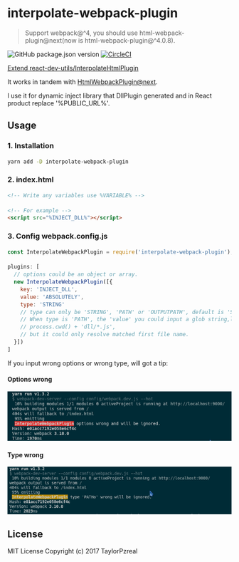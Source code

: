 # interpolate-webpack-plugin

> Support webpack@^4, you should use html-webpack-plugin@next(now is html-webpack-plugin@^4.0.8).

![GitHub package.json version](https://img.shields.io/github/package-json/v/TaylorPzreal/interpolate-webpack-plugin.svg)
[![CircleCI](https://circleci.com/gh/TaylorPzreal/interpolate-webpack-plugin.svg?style=svg)](https://circleci.com/gh/TaylorPzreal/interpolate-webpack-plugin)

[Extend react-dev-utils/InterpolateHtmlPlugin](https://github.com/facebookincubator/create-react-app/blob/master/packages/react-dev-utils/InterpolateHtmlPlugin.js)

It works in tandem with [HtmlWebpackPlugin@next](https://github.com/ampedandwired/html-webpack-plugin#events).

I use it for dynamic inject library that DllPlugin generated and in React product replace '%PUBLIC_URL%'.

## Usage

### 1. Installation

```bash
yarn add -D interpolate-webpack-plugin
```

### 2. index.html

```html
<!-- Write any variables use %VARIABLE% -->

<!-- For example -->
<script src="%INJECT_DLL%"></script>
```

### 3. Config webpack.config.js

```js
const InterpolateWebpackPlugin = require('interpolate-webpack-plugin');

plugins: [
  // options could be an object or array.
  new InterpolateWebpackPlugin([{
    key: 'INJECT_DLL',
    value: 'ABSOLUTELY',
    type: 'STRING'
    // type can only be 'STRING', 'PATH' or 'OUTPUTPATH', default is 'STRING'.
    // When type is 'PATH', the 'value' you could input a glob string,like:
    // process.cwd() + 'dll/*.js',
    // but it could only resolve matched first file name.
  }])
]
```

If you input wrong options or wrong type, will got a tip:

#### Options wrong

![Options wrong](./images/options_wrong.png)

#### Type wrong

![Type wrong](./images/type_wrong.png)

## License

MIT License Copyright (c) 2017 TaylorPzreal
